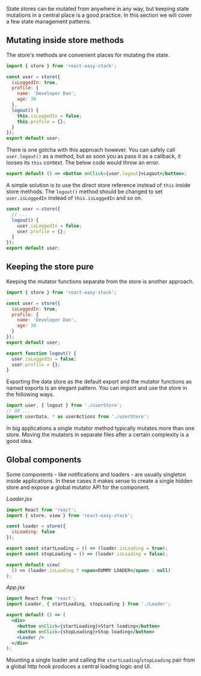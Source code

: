 State stores can be mutated from anywhere in any way, but keeping state mutations in a central place is a good practice. In this section we will cover a few state management patterns.

## Mutating inside store methods

The store's methods are convenient places for mutating the state.

```js
import { store } from 'react-easy-stack';

const user = store({
  isLoggedIn: true,
  profile: {
    name: 'Developer Dan',
    age: 30
  },
  logout() {
    this.isLoggedIn = false;
    this.profile = {};
  }
});
export default user;
```

There is one gotcha with this approach however. You can safely call `user.logout()` as a method, but as soon you as pass it as a callback, it looses its `this` context. The below code would throw an error.

```jsx
export default () => <button onClick={user.logout}>Logout</button>;
```

A simple solution is to use the direct store reference instead of `this` inside store methods. The `logout()` method should be changed to set `user.isLoggedIn` instead of `this.isLoggedIn` and so on.

```js
const user = store({
  // ...
  logout() {
    user.isLoggedIn = false;
    user.profile = {};
  }
});
export default user;
```

## Keeping the store pure

Keeping the mutator functions separate from the store is another approach.

```js
import { store } from 'react-easy-stack';

const user = store({
  isLoggedIn: true,
  profile: {
    name: 'Developer Dan',
    age: 30
  }
});
export default user;

export function logout() {
  user.isLoggedIn = false;
  user.profile = {};
}
```

Exporting the data store as the default export and the mutator functions as named exports is an elegant pattern. You can import and use the store in the following ways.

```jsx
import user, { logout } from './userStore';
// OR ...
import userData, * as userActions from './userStore';
```

In big applications a single mutator method typically mutates more than one store. Moving the mutators in separate files after a certain complexity is a good idea.

## Global components

Some components - like notifications and loaders - are usually singleton inside applications. In these cases it makes sense to create a single hidden store and expose a global mutator API for the component.

_Loader.jsx_

```jsx
import React from 'react';
import { store, view } from 'react-easy-stack';

const loader = store({
  isLoading: false
});

export const startLoading = () => (loader.isLoading = true);
export const stopLoading = () => (loader.isLoading = false);

export default view(
  () => (loader.isLoading ? <span>DUMMY LOADER</span> : null)
);
```

_App.jsx_

```jsx
import React from 'react';
import Loader, { startLoading, stopLoading } from './Loader';

export default () => (
  <div>
    <button onClick={startLoading}>Start loading</button>
    <button onClick={stopLoading}>Stop loading</button>
    <Loader />
  </div>
);
```

<div id="loader-demo"></div>

Mounting a single loader and calling the `startLoading`/`stopLoading` pair from a global http hook produces a central loading logic and UI.
